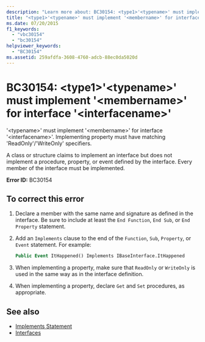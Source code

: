 ```yaml
---
description: "Learn more about: BC30154: <type1>'<typename>' must implement '<membername>' for interface '<interfacename>"
title: "<type1>'<typename>' must implement '<membername>' for interface '<interfacename>'"
ms.date: 07/20/2015
f1_keywords:
  - "vbc30154"
  - "bc30154"
helpviewer_keywords:
  - "BC30154"
ms.assetid: 259afdfa-3608-4760-adcb-88ec0da5020d
---
```

# BC30154: \<type1>'\<typename>' must implement '\<membername>' for interface '\<interfacename>'

'\<typename>' must implement '\<membername>' for interface '\<interfacename>'. Implementing property must have matching 'ReadOnly'/'WriteOnly' specifiers.

 A class or structure claims to implement an interface but does not implement a procedure, property, or event defined by the interface. Every member of the interface must be implemented.

 **Error ID:** BC30154

## To correct this error

1. Declare a member with the same name and signature as defined in the interface. Be sure to include at least the `End Function`, `End Sub`, or `End Property` statement.

2. Add an `Implements` clause to the end of the `Function`, `Sub`, `Property`, or `Event` statement. For example:

    ```vb
    Public Event ItHappened() Implements IBaseInterface.ItHappened
    ```

3. When implementing a property, make sure that `ReadOnly` or `WriteOnly` is used in the same way as in the interface definition.

4. When implementing a property, declare `Get` and `Set` procedures, as appropriate.

## See also

- [Implements Statement](../statements/implements-statement.md)
- [Interfaces](../../programming-guide/language-features/interfaces/index.md)
